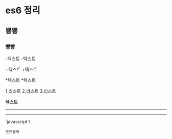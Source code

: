 # es6 정리
## 뿅뿅
### 빵빵

-텍스트
-텍스트

+텍스트
+텍스트

*텍스트
*텍스트

1.리스트
2.리스트
3.리스트

**텍스트**

---
***

\`javascript`\

    코드블럭
